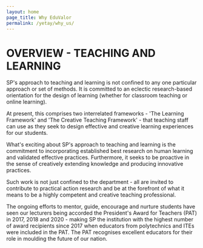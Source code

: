 ```yaml
---
layout: home
page_title: Why EduValor
permalink: /yetay/why_us/
---
```


# OVERVIEW - TEACHING AND LEARNING

SP's approach to teaching and learning is not confined to any one particular approach or set of methods. It is committed to an eclectic research-based orientation for the design of learning (whether for classroom teaching or online learning).

At present, this comprises two interrelated frameworks - 'The Learning Framework' and 'The Creative Teaching Framework' - that teaching staff can use as they seek to design effective and creative learning experiences for our students.

What's exciting about SP's approach to teaching and learning is the commitment to incorporating established best research on human learning and validated effective practices. Furthermore, it seeks to be proactive in the sense of creatively extending knowledge and producing innovative practices.

Such work is not just confined to the department - all are invited to contribute to practical action research and be at the forefront of what it means to be a highly competent and creative teaching professional.

The ongoing efforts to mentor, guide, encourage and nurture students have seen our lecturers being accorded the President's Award for Teachers (PAT) in 2017, 2018 and 2020 - making SP the institution with the  highest number of award recipients since 2017 when educators from polytechnics and ITEs were included in the PAT. The PAT recognises excellent educators for their role in moulding the future of our nation.
